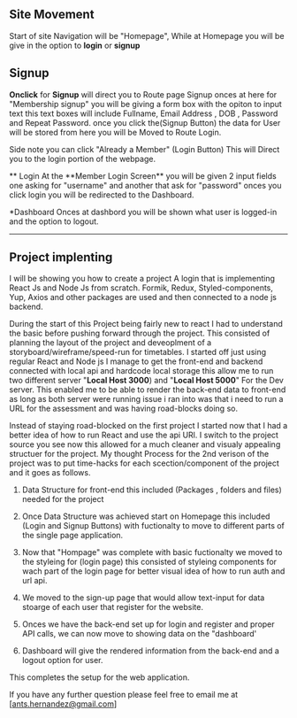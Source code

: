 ## Site Movement

Start of site Navigation will be "Homepage", While at Homepage you will be give in the option to **login** or **signup**

## Signup

**Onclick** for **Signup** will direct you to Route page Signup onces at here for "Membership signup" you will be giving a form box with the opiton to input text this text boxes will include Fullname, Email Address , DOB , Password and Repeat Password.
once you click the(Signup Button) the data for User will be stored from here you will be Moved to Route Login.

Side note you can click "Already a Member" (Login Button) This will Direct you to the login portion of the webpage.

** Login
At the **Member Login Screen\*\* you will be given 2 input fields one asking for "username" and another that ask for "password"
onces you click login you will be redirected to the Dashboard.

\*Dashboard
Onces at dashbord you will be shown what user is logged-in and the option to logout.

---

## Project implenting

I will be showing you how to create a project A login that is implementing React Js and Node Js from scratch. Formik, Redux, Styled-components, Yup, Axios and other packages are used and then connected to a node js backend.

During the start of this Project being fairly new to react I had to understand the basic before pushing forward through the project.
This consisted of planning the layout of the project and deveoplment of a storyboard/wireframe/speed-run for timetables.
I started off just using regular React and Node js I manage to get the front-end and backend connected with local api and hardcode local storage this allow me to run two different server "**Local Host 3000**) and "**Local Host 5000**" For the Dev server. This enabled me to be able to render the back-end data to front-end as long as both server were running issue i ran into was that i need to run a URL for the assessment and was having road-blocks doing so.

Instead of staying road-blocked on the first project I started now that I had a better idea of how to run React and use the api URl.
I switch to the project source you see now this allowed for a much cleaner and visualy appealing structuer for the project.
My thought Process for the 2nd verison of the project was to put time-hacks for each scection/component of the project and it goes as follows.

1.  Data Structure for front-end this included (Packages , folders and files) needed for the project

2.  Once Data Structure was achieved start on Homepage this included (Login and Signup Buttons) with fuctionalty to move to different parts of the single page application.

3.  Now that "Hompage" was complete with basic fuctionalty we moved to the styleing for (login page) this consisted of styleing components for wach part of the login page for better visual idea of how to run auth and url api.

4.  We moved to the sign-up page that would allow text-input for data stoarge of each user that register for the website.

5.  Onces we have the back-end set up for login and register and proper API calls, we can now move to showing data on the "dashboard'

6.  Dashboard will give the rendered information from the back-end and a logout option for user.

This completes the setup for the web application.

If you have any further question please feel free to email me at [ants.hernandez@gmail.com]
